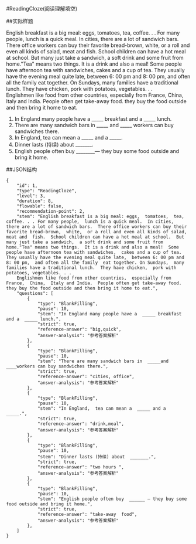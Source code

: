 #ReadingCloze(阅读理解填空)

##实际样题

English breakfast is a big meal: eggs,  tomatoes,  tea,  coffee. . . For many people,  lunch is a quick meal.  In cities,  there are a lot of sandwich bars.  There office workers can buy their favorite bread-brown,  white,  or a roll and even all kinds of salad,  meat and  fish.  School children can have a hot meal at school.  But many just take a sandwich,  a soft drink and some fruit from home."Tea" means two things.  It is a drink and also a meal!  Some people have afternoon tea with sandwiches,  cakes and a cup of tea.     They usually have the evening meal quite late,  between 6: 00 pm and 8: 00 pm,  and often all the family  eat together. On Sundays,  many families have a traditional lunch.  They have chicken,  pork with potatoes, vegetables. . .     
Englishmen like food from other countries,  especially from France,  China,  Italy and India.  People often get take-away food. they buy the food outside and then bring it home to eat.

1. In England many people have a  _____ breakfast and a  _____ lunch.
2. There are many sandwich bars in  _____ and  _____ workers can buy sandwiches there.
3. In England,  tea can mean a  _____ and a  _____.
4. Dinner lasts (持续) about _______.
5. English people often buy  ________— they buy some food outside and bring it home.  

##JSON结构

	{
		"id": 1,						
		"type": "ReadingCloze",			
		"level": 3,						
		"duration": 8,					
		"flowable": false,				
		"recommendation-point": 2,		
		"stem": "English breakfast is a big meal: eggs,  tomatoes,  tea,  coffee. . . For many people,  lunch is a quick meal.  In cities,  there are a lot of sandwich bars.  There office workers can buy their favorite bread-brown,  white,  or a roll and even all kinds of salad,  meat and  fish.  School children can have a hot meal at school.  But many just take a sandwich,  a soft drink and some fruit from home."Tea" means two things.  It is a drink and also a meal!  Some people have afternoon tea with sandwiches,  cakes and a cup of tea.     They usually have the evening meal quite late,  between 6: 00 pm and 8: 00 pm,  and often all the family  eat together. On Sundays,  many families have a traditional lunch.  They have chicken,  pork with potatoes, vegetables. . .     
		Englishmen like food from other countries,  especially from France,  China,  Italy and India.  People often get take-away food. they buy the food outside and then bring it home to eat.",
		"questions": [
			{
				"type": "BlankFilling",
				"pause": 10,		
				"stem": "In England many people have a  _____ breakfast and a  _____ lunch.",	
				"strict": true,	
				"reference-answer": "big,quick",		
				"answer-analysis": "参考答案解析"
			},
			{
				"type": "BlankFilling",
				"pause": 10,		
				"stem": "There are many sandwich bars in  _____and ____workers can buy sandwiches there.",	
				"strict": true,	
				"reference-answer": "cities, office",		
				"answer-analysis": "参考答案解析"
			},
			{
				"type": "BlankFilling",
				"pause": 10,		
				"stem": "In England,  tea can mean a  _____ and a  _____.",	
				"strict": true,	
				"reference-answer": "drink,meal",		
				"answer-analysis": "参考答案解析"
			},
			{
				"type": "BlankFilling",
				"pause": 10,		
				"stem": "Dinner lasts (持续) about  _______.",	
				"strict": true,	
				"reference-answer": "two hours ",		
				"answer-analysis": "参考答案解析"
			},
			{
				"type": "BlankFilling",
				"pause": 10,		
				"stem": "English people often buy  ______ — they buy some food outside and bring it home.",	
				"strict": true,	
				"reference-answer": "take-away  food",		
				"answer-analysis": "参考答案解析"
			},
		]
	}
